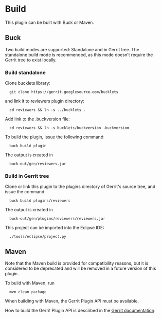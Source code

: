 Build
=====

This plugin can be built with Buck or Maven.

Buck
----

Two build modes are supported: Standalone and in Gerrit tree.
The standalone build mode is recommended, as this mode doesn't require
the Gerrit tree to exist locally.


### Build standalone

Clone bucklets library:

```
  git clone https://gerrit.googlesource.com/bucklets

```
and link it to reviewers plugin directory:

```
  cd reviewers && ln -s ../bucklets .
```

Add link to the .buckversion file:

```
  cd reviewers && ln -s bucklets/buckversion .buckversion
```

To build the plugin, issue the following command:


```
  buck build plugin
```

The output is created in

```
  buck-out/gen/reviewers.jar
```

### Build in Gerrit tree

Clone or link this plugin to the plugins directory of Gerrit's source
tree, and issue the command:

```
  buck build plugins/reviewers
```

The output is created in

```
  buck-out/gen/plugins/reviewers/reviewers.jar
```

This project can be imported into the Eclipse IDE:

```
  ./tools/eclipse/project.py
```

Maven
-----

Note that the Maven build is provided for compatibility reasons, but
it is considered to be deprecated and will be removed in a future
version of this plugin.

To build with Maven, run

```
  mvn clean package
```

When building with Maven, the Gerrit Plugin API must be available.

How to build the Gerrit Plugin API is described in the [Gerrit
documentation](../../../Documentation/dev-buck.html#_extension_and_plugin_api_jar_files).
